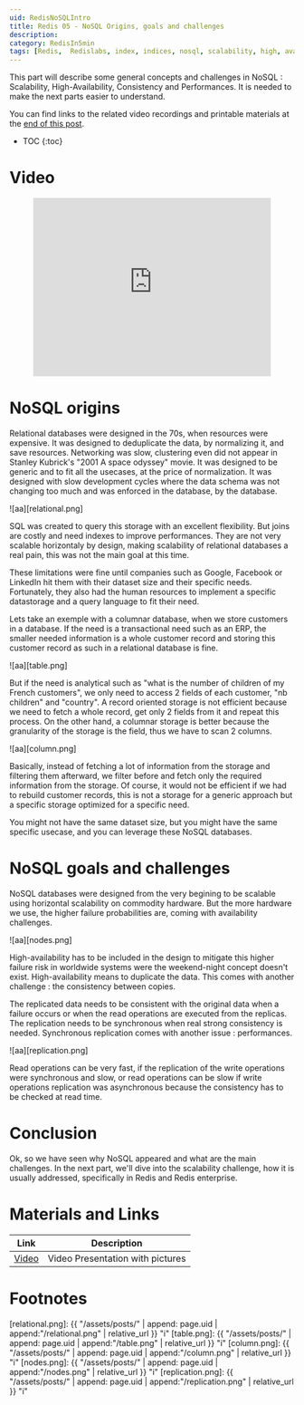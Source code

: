 ```yaml
---
uid: RedisNoSQLIntro
title: Redis 05 - NoSQL Origins, goals and challenges
description:
category: RedisIn5min
tags: [Redis,  Redislabs, index, indices, nosql, scalability, high, availability, high-availability, consistency, performances, sql, relational, normalization, normalize, deduplicate]
---
```


This part will describe some general concepts and challenges in NoSQL :
Scalability, High-Availability, Consistency and Performances. It is needed to
make the next parts easier to understand.

You can find links to the related video recordings and printable materials at
the <a href="#materials-and-links">end of this post</a>.

* TOC
{:toc}

# Video

<center><iframe width="420" height="315" src="https://www.youtube.com/embed/OG0TZ0n_0nc" frameborder="0" allowfullscreen></iframe></center>

# NoSQL origins

Relational databases were designed in the 70s, when resources were expensive. It
was designed to deduplicate the data, by normalizing it, and save resources.
Networking was slow, clustering even did not appear in Stanley Kubrick's "2001 A
space odyssey" movie. It was designed to be generic and to fit all the usecases,
at the price of normalization. It was designed with slow development cycles
where the data schema was not changing too much and was enforced in the
database, by the database. 

![aa][relational.png]

SQL was created to query this storage with an excellent flexibility. But joins
are costly and need indexes to improve performances. They are not very scalable
horizontaly by design, making scalability of relational databases a real pain,
this was not the main goal at this time.

These limitations were fine until companies such as Google, Facebook or LinkedIn
hit them with their dataset size and their specific needs. Fortunately, they
also had the human resources to implement a specific datastorage and a query
language to fit their need.

Lets take an exemple with a columnar database, when we store customers in a
database. If the need is a transactional need such as an ERP, the smaller needed
information is a whole customer record and storing this customer record as such
in a relational database is fine. 

![aa][table.png]

But if the need is analytical such as "what is
the number of children of my French customers", we only need to access 2 fields
of each customer, "nb children" and "country". A record oriented storage is not
efficient because we need to fetch a whole record, get only 2 fields from it and
repeat this process. On the other hand, a columnar storage is better because the
granularity of the storage is the field, thus we have to scan 2 columns.

![aa][column.png]

Basically, instead of fetching a lot of information from the storage and
filtering them afterward, we filter before and fetch only the required
information from the storage. Of course, it would not be efficient if we had to
rebuild customer records, this is not a storage for a generic approach but a
specific storage optimized for a specific need.

You might not have the same dataset size, but you might have the same specific
usecase, and you can leverage these NoSQL databases.

# NoSQL goals and challenges

NoSQL databases were designed from the very begining to be scalable using
horizontal scalability on commodity hardware. But the more hardware we use, the
higher failure probabilities are, coming with availability challenges.

![aa][nodes.png]

High-availability has to be included in the design to mitigate this higher
failure risk in worldwide systems were the weekend-night concept doesn't exist.
High-availability means to duplicate the data. This comes with another challenge
: the consistency between copies.

The replicated data needs to be consistent with the original data when a failure
occurs or when the read operations are executed from the replicas. The
replication needs to be synchronous when real strong consistency is needed.
Synchronous replication comes with another issue : performances.

![aa][replication.png]

Read operations can be very fast, if the replication of the write operations
were synchronous and slow, or read operations can be slow if write operations
replication was asynchronous because the consistency has to be checked at read
time.

# Conclusion

Ok, so we have seen why NoSQL appeared and what are the main challenges. In the
next part, we'll dive into the scalability challenge, how it is usually
addressed, specifically in Redis and Redis enterprise.

# Materials and Links

| Link | Description |
|---|---|
| [Video] | Video Presentation with pictures|

# Footnotes

[Video]: https://youtu.be/OG0TZ0n_0nc "Video presentation with pictures"
[relational.png]: {{ "/assets/posts/" | append: page.uid | append:"/relational.png" | relative_url }} "i"
[table.png]: {{ "/assets/posts/" | append: page.uid | append:"/table.png" | relative_url }} "i"
[column.png]: {{ "/assets/posts/" | append: page.uid | append:"/column.png" | relative_url }} "i"
[nodes.png]: {{ "/assets/posts/" | append: page.uid | append:"/nodes.png" | relative_url }} "i"
[replication.png]: {{ "/assets/posts/" | append: page.uid | append:"/replication.png" | relative_url }} "i"
